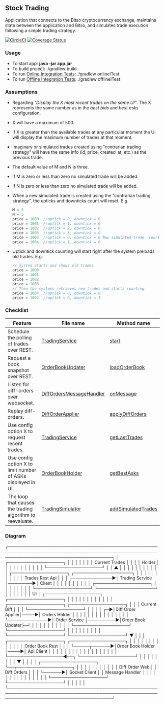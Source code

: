 ## Stock Trading
Application that connects to the Bitso cryptocurrency exchange,
maintains state between the application and Bitso, and simulates trade
execution following a simple trading strategy.

[![CircleCI](https://circleci.com/gh/alayor/coin-trading/tree/master.svg?style=svg)](https://circleci.com/gh/alayor/coin-trading/tree/master)
[![Coverage Status](https://coveralls.io/repos/github/alayor/coin-trading/badge.svg?branch=master&service=github)](https://coveralls.io/github/alayor/coin-trading?branch=master)

### Usage
* To start app: <b>java -jar app.jar</b>
* To build project: ./gradlew build
* To run <a target='_blank' href='https://github.com/alayor/coin-trading/tree/master/src/integrationTests/online/java/onlineIntegrationTests'>Online Integration Tests<a/>: ./gradlew onlineITest
* To run <a target='_blank' href='https://github.com/alayor/coin-trading/tree/master/src/integrationTests/offline/java/offlineIntegrationTests'>Offline Integration Tests<a/>: ./gradlew offlineITest

### Assumptions
* Regarding _"Display the X most recent trades on the same UI"_. The X represents the same number as in the _best bids_
and _best asks_ configuration.
* X will have a maximum of 500.
* If X is greater than the available trades at any particular moment
 the UI will display the maximum number of trades at that moment.
* Imaginary or simulated trades created using "contrarian trading strategy"
 will have the same info (id, price, created_at, etc.) as the previous trade.
* The default value of M and N is three. 
* If M is zero or less than zero no simulated trade will be added.
* If N is zero or less than zero no simulated trade will be added.
* When a new simulated trade is created using the "contrarian trading strategy",
 the upticks and downticks count will reset.
 E.g.

    ```javascript
    M = 3
    N = 3
    price = 1000  //uptick = 0, downtick = 0
    price = 1001  //uptick = 1, downtick = 0
    price = 1002  //uptick = 2, downtick = 0
    price = 1003  //uptick = 3, downtick = 0
    price = 1003  //uptick = 0, downtick = 0 New simulated trade, count reset
    price = 1004  //uptick = 1, downtick = 0
    ```
* Uptick and downtick counting will start right after the system preloads
  old trades.
  E.g.
  ```javascript
  // System starts and shows old trades
  price = 1000
  price = 1001
  price = 1002
  price = 1003
  // Then the systems retrieves new trades and starts counting
  price = 1004  //uptick = 0, downtick = 0
  price = 1002  //uptick = 0, downtick = 1
  ````

### Checklist

| Feature  | File name | Method name |
| ------------- | ------------- |  ------------- |
| Schedule the polling of trades over REST. | <a target='_blank' href='https://github.com/alayor/coin-trading/blob/master/src/main/java/service/trades/TradingService.java#L21'>TradingService</a> | <a target='_blank' href='https://github.com/alayor/coin-trading/blob/master/src/main/java/service/trades/TradingService.java#L68'> start</a> |
| Request a book snapshot over REST.  | <a target='_blank' href='https://github.com/alayor/coin-trading/blob/master/src/main/java/service/orders/%24tools/OrderBookUpdater.java#L21'>OrderBookUpdater</a> | <a target='_blank' href='https://github.com/alayor/coin-trading/blob/master/src/main/java/service/orders/%24tools/OrderBookUpdater.java#L74'>loadOrderBook</a> |
| Listen for diff-orders over websocket.  | <a target='_blank' href='https://github.com/alayor/coin-trading/blob/master/src/main/java/service/orders/%24tools/web_socket/DiffOrdersMessageHandler.java#L15'>DiffOrdersMessageHandler<a/> | <a target='_blank' href='https://github.com/alayor/coin-trading/blob/master/src/main/java/service/orders/%24tools/web_socket/DiffOrdersMessageHandler.java#L54'>onMessage<a/> |
| Replay diff-orders.  | <a target='_blank' href='https://github.com/alayor/coin-trading/blob/master/src/main/java/service/orders/%24tools/DiffOrderApplier.java#L14'>DiffOrderApplier<a/> | <a target='_blank' href='https://github.com/alayor/coin-trading/blob/master/src/main/java/service/orders/%24tools/DiffOrderApplier.java#L55'>applyDiffOrders<a/> |
| Use config option X to request recent trades.  | <a target='_blank' href='https://github.com/alayor/coin-trading/blob/master/src/main/java/service/trades/TradingService.java#L21'>TradingService</a> | <a target='_blank' href='https://github.com/alayor/coin-trading/blob/master/src/main/java/service/trades/TradingService.java#L77'>getLastTrades<a/> |
| Use config option X to limit number of ASKs displayed in UI.  | <a target='_blank' href='https://github.com/alayor/coin-trading/blob/master/src/main/java/service/orders/%24tools/holders/OrderBookHolder.java#L26'>OrderBookHolder</a> | <a target='_blank' href='https://github.com/alayor/coin-trading/blob/master/src/main/java/service/orders/%24tools/holders/OrderBookHolder.java#L105'>getBestAsks<a/> |
| The loop that causes the trading algorithm to reevaluate.  | <a target='_blank' href='https://github.com/alayor/coin-trading/blob/master/src/main/java/service/trades/_tools/simulator/TradingSimulator.java#L24'>TradingSimulator<a/> | <a target='_blank' href='https://github.com/alayor/coin-trading/blob/master/src/main/java/service/trades/_tools/simulator/TradingSimulator.java#L24'>addSimulatedTrades<a/> |


### Diagram

┌──────────────────────────────────────────────────────────────────────────────────────────────────────────────────────────────────────┐
 │                          ┌──────────────────┐                                                                                        │
 │                          │                  │                                                                                        │
 │                          │  Current Trades  │                                                                                        │
 │                          │      Holder      │                                                                                        │
 │                          │                  │                                                                                        │
 │                          │                  │                                                                                        │
 │                          └──────────────────┘                                                                                        │
 │                                    ▲                                                                                                 │
 │                                    │                                                                                                 │
 │                                    │                                                                                                 │
 │                                    │                                                                                                 │
 │                          ┌──────────────────┐         ┌───────────────────┐                                                          │
 │                          │                  │         │                   │                                                          │
 │                          │                  │         │  Trades Rest Api  │                                                          │
 │           ┌─────────────▶│ Trading Service  │────────▶│      Client       │                                                          │
 │           │              │                  │         │                   │                                                          │
 │ ┌──────────────────┐     │                  │         │                   │                                                          │
 │ │                  │     └──────────────────┘         └───────────────────┘                                                          │
 │ │                  │                                                                                                                 │
 │ │        UI        │                                                           ┌──────────────────┐     ┌──────────────────┐         │
 │ │                  │                                                           │                  │     │                  │         │
 │ │                  │     ┌──────────────────┐          ┌──────────────────┐    │                  │     │   Current Diff   │         │
 │ └──────────────────┘     │                  │          │                  │ ┌─▶│Diff Order Applier│────▶│  Orders Holder   │         │
 │           │              │                  │          │                  │ │  │                  │     │                  │         │
 │           └─────────────▶│  Order Service   ├─────────▶│Order Book Updater├─┘  │                  │     │                  │         │
 │                          │                  │          │                  │    └──────────────────┘     └──────────────────┘         │
 │                          │                  │          │                  │              │                                           │
 │                          └──────────────────┘          └──────────────────┘              ▼                                           │
 │                                                                  │             ┌──────────────────┐     ┌──────────────────┐         │
 │                                                                  │             │                  │     │                  │         │
 │                                                                  │             │                  │     │ Order Book Rest  │         │
 │                                                                  └─────┬──────▶│Order Book Holder │────▶│    Api Client    │         │
 │                                                                        │       │                  │     │                  │         │
 │                                                                        │       │                  │     │                  │         │
 │                                                                        │       └──────────────────◀──┐  └──────────────────┘         │
 │                                                                        │                 │           │                               │
 │                                                                        │                 ▼           │                               │
 │                                                                        │       ┌──────────────────┐  └──┬──────────────────┐         │
 │                                                                        │       │                  │     │                  │         │
 │                                                                        │       │  Diff Order Web  │     │   Diff Orders    │         │
 │                                                                        └──────▶│  Socket Client   │     │ Message Handler  │         │
 │                                                                                │                  │     │                  │         │
 │                                                                                │                  │     │                  │         │
 │                                                                                └──────────────────┘     └──────────────────┘         │
 │                                                                                                                                      │
 │                                                                                                                                      │
 └──────────────────────────────────────────────────────────────────────────────────────────────────────────────────────────────────────┘